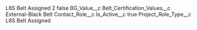 <?xml version="1.0" encoding="UTF-8"?>
<CustomMetadata xmlns="http://soap.sforce.com/2006/04/metadata" xmlns:xsi="http://www.w3.org/2001/XMLSchema-instance" xmlns:xsd="http://www.w3.org/2001/XMLSchema">
    <label>L6S Belt Assigned 2</label>
    <protected>false</protected>
    <values>
        <field>BG_Value__c</field>
        <value xsi:nil="true"/>
    </values>
    <values>
        <field>Belt_Certification_Values__c</field>
        <value xsi:type="xsd:string">External-Black Belt</value>
    </values>
    <values>
        <field>Contact_Role__c</field>
        <value xsi:nil="true"/>
    </values>
    <values>
        <field>Is_Active__c</field>
        <value xsi:type="xsd:boolean">true</value>
    </values>
    <values>
        <field>Project_Role_Type__c</field>
        <value xsi:type="xsd:string">L6S Belt Assigned</value>
    </values>
</CustomMetadata>
